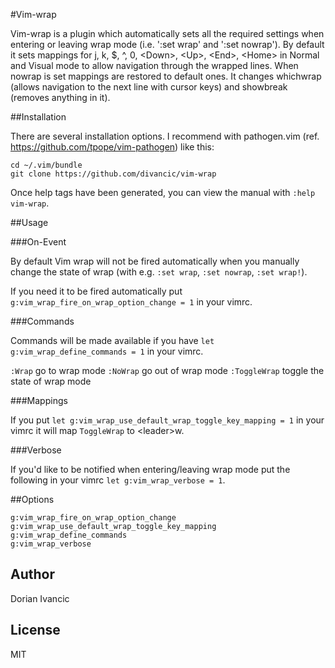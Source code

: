 #Vim-wrap

Vim-wrap is a plugin which automatically sets all the required settings when entering or leaving wrap mode (i.e. ':set wrap' and ':set nowrap'). By default it sets mappings for j, k, $, ^, 0, \<Down\>, \<Up\>, \<End\>, \<Home\> in Normal and
Visual mode to allow navigation through the wrapped lines. When nowrap is set mappings are restored to default ones. It changes whichwrap (allows navigation to the next line with cursor keys) and showbreak (removes anything in it).

##Installation

There are several installation options. I recommend with pathogen.vim (ref. https://github.com/tpope/vim-pathogen) like this:

```shell
cd ~/.vim/bundle
git clone https://github.com/divancic/vim-wrap
```

Once help tags have been generated, you can view the manual with `:help vim-wrap`.

##Usage

###On-Event

By default Vim wrap will not be fired automatically when you manually change the state of wrap (with e.g. `:set wrap`, `:set nowrap`, `:set wrap!`).

If you need it to be fired automatically put `g:vim_wrap_fire_on_wrap_option_change = 1` in your vimrc.

###Commands

Commands will be made available if you have `let g:vim_wrap_define_commands = 1` in your vimrc.

`:Wrap`                                             go to wrap mode
`:NoWrap`                                           go out of wrap mode
`:ToggleWrap`                                       toggle the state of wrap mode

###Mappings

If you put `let g:vim_wrap_use_default_wrap_toggle_key_mapping = 1` in your vimrc it will map `ToggleWrap` to \<leader\>w.

###Verbose

If you'd like to be notified when entering/leaving wrap mode put the following in your vimrc `let g:vim_wrap_verbose = 1`.

##Options
``` vim
g:vim_wrap_fire_on_wrap_option_change
g:vim_wrap_use_default_wrap_toggle_key_mapping
g:vim_wrap_define_commands
g:vim_wrap_verbose
```

## Author

Dorian Ivancic

## License

MIT
